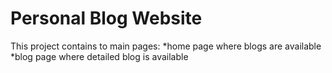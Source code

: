 # Personal Blog Website

This project contains to main pages:
*home page where blogs are available
*blog page where detailed blog is available
